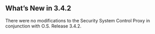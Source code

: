 
## What’s New in 3.4.2

There were no modifications to the Security System Control Proxy in conjunction with O.S. Release 3.4.2.